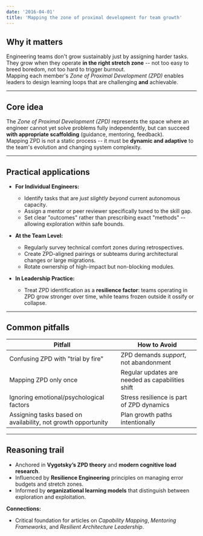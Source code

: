 ```yaml
---
date: '2016-04-01'
title: 'Mapping the zone of proximal development for team growth'
---
```


## **Why it matters**
Engineering teams don't grow sustainably just by assigning harder tasks.  
They grow when they operate **in the right stretch zone** -- not too easy to breed boredom, not too hard to trigger burnout.  
Mapping each member's *Zone of Proximal Development (ZPD)* enables leaders to design learning loops that are challenging **and** achievable.

---

## **Core idea**
The *Zone of Proximal Development (ZPD)* represents the space where an engineer cannot yet solve problems fully independently, but can succeed **with appropriate scaffolding** (guidance, mentoring, feedback).  
Mapping ZPD is not a static process -- it must be **dynamic and adaptive** to the team's evolution and changing system complexity.

---

## **Practical applications**
- **For Individual Engineers:**
  - Identify tasks that are *just slightly beyond* current autonomous capacity.
  - Assign a mentor or peer reviewer specifically tuned to the skill gap.
  - Set clear "outcomes" rather than prescribing exact "methods" -- allowing exploration within safe bounds.

- **At the Team Level:**
  - Regularly survey technical comfort zones during retrospectives.
  - Create ZPD-aligned pairings or subteams during architectural changes or large migrations.
  - Rotate ownership of high-impact but non-blocking modules.

- **In Leadership Practice:**
  - Treat ZPD identification as a **resilience factor**: teams operating in ZPD grow stronger over time, while teams frozen outside it ossify or collapse.

---

## **Common pitfalls**
| Pitfall                                | How to Avoid                                      |
|-----------------------------------------|---------------------------------------------------|
| Confusing ZPD with "trial by fire"      | ZPD demands *support*, not abandonment            |
| Mapping ZPD only once                   | Regular updates are needed as capabilities shift |
| Ignoring emotional/psychological factors | Stress resilience is part of ZPD dynamics         |
| Assigning tasks based on availability, not growth opportunity | Plan growth paths intentionally                  |

---

## **Reasoning trail**
- Anchored in **Vygotsky’s ZPD theory** and **modern cognitive load research**.
- Influenced by **Resilience Engineering** principles on managing error budgets and stretch zones.
- Informed by **organizational learning models** that distinguish between exploration and exploitation.

**Connections:**
- Critical foundation for articles on *Capability Mapping*, *Mentoring Frameworks*, and *Resilient Architecture Leadership*.
